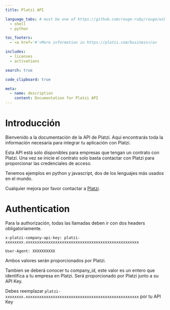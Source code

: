 ```yaml
---
title: Platzi API

language_tabs: # must be one of https://github.com/rouge-ruby/rouge/wiki/List-of-supported-languages-and-lexers
  - shell
  - python

toc_footers:
  - <a href='#'>More information in https://platzi.com/business</a>

includes:
  - licenses
  - activations

search: true

code_clipboard: true

meta:
  - name: description
    content: Documentation for Platzi API
---
```


# Introducción

Bienvenido a la documentación de la API de Platzi. Aquí encontrarás toda la información necesaria para integrar tu aplicación con Platzi.

Esta API está solo disponibles para empresas que tengan un contrato con Platzi. Una vez se inicie el contrato solo basta contactar con Platzi para proporcionar las credenciales de acceso.

Tenemos ejemplos en python y javascript, dos de los lenguajes más usados en el mundo.

Cualquier mejora por favor contactar a [Platzi](https://platzi.com/contacto).

# Authentication

Para la authorización, todas las llamadas deben ir con dos headers obligatoriamente.

`x-platzi-company-api-key: platzi-xxxxxxxx.xxxxxxxxxxxxxxxxxxxxxxxxxxxxxxxxxxxxxxxxxxxxxxxxxx`

`User-Agent: XXXXXXXXXX`

Ambos valores serán proporcionados por Platzi.

Tambien se deberá conocer tu company_id, este valor es un entero que identifica a tu empresa en Platzi. Será proporcionado por Platzi junto a su API Key.


<aside class="notice">
Debes reemplazar <code>platzi-xxxxxxxx.xxxxxxxxxxxxxxxxxxxxxxxxxxxxxxxxxxxxxxxxxxxxxxxxxx</code> por tu API Key
</aside>
